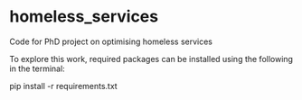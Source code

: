 # homeless_services
Code for PhD project on optimising homeless services

To explore this work, required packages can be installed using the following in the terminal: 

pip install -r requirements.txt
